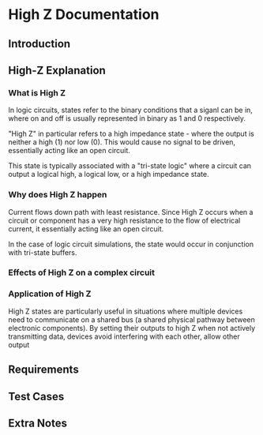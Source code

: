 # High Z Documentation 

## Introduction

## High-Z Explanation

### What is High Z

In logic circuits, states refer to the binary conditions that a siganl can be in, where on and off is usually represented in binary as 1 and 0 respectively.

"High Z" in particular refers to a high impedance state - where the output is neither a high (1) nor low (0). This would cause no signal to be driven, essentially acting like an open circuit.

This state is typically associated with a "tri-state logic" where a circuit can output a logical high, a logical low, or a high impedance state. 

### Why does High Z happen

Current flows down path with least resistance. Since High Z occurs when a circuit or component has a very high resistance to the flow of electrical current, it essentially acting like an open circuit. 

In the case of logic circuit simulations, the state would occur in conjunction with tri-state buffers. 

### Effects of High Z on a complex circuit

### Application of High Z

High Z states are particularly useful in situations where multiple devices need to communicate on a shared bus (a shared physical pathway between electronic components). By setting their outputs to high Z when not actively transmitting data, devices avoid interfering with each other, allow other output 


## Requirements

## Test Cases

## Extra Notes